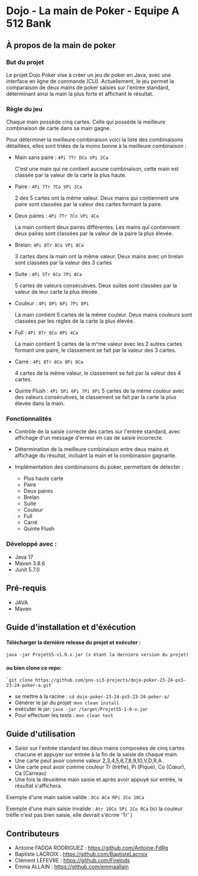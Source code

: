 # Dojo - La main de Poker - Equipe A 512 Bank
## À propos de la main de poker
### But du projet 
Le projet Dojo Poker vise à créer un jeu de poker en Java, avec une interface en ligne de commande (CLI). Actuellement, le jeu permet la comparaison de deux mains de poker saisies sur l'entrée standard, déterminant ainsi la main la plus forte et affichant le résultat.
### Règle du jeu 
Chaque main possède cinq cartes. Celle qui possède la meilleure combinaison de carte dans sa main gagne. 

Pour déterminer la meilleure combinaison voici la liste des combinaisons détaillées, elles sont triées de la moins bonne à la meilleure combinaison :
* Main sans paire : `4Pi 7Tr DCo VPi 2Ca` 
    
    C'est une main qui ne contient aucune combinaison, cette main est classée par la valeur de la carte la plus haute.


* Paire : `4Pi 7Tr 7Co VPi 2Ca`

    2 des 5 cartes ont la même valeur. Deux mains qui contiennent une paire sont classées par la valeur des cartes formant la paire.


* Deux paires : `4Pi 7Tr 7Co VPi 4Ca`
    
    La main contient deux paires différentes. Les mains qui contiennent deux paires sont classées par la valeur de la paire la plus élevée.


* Brelan: `4Pi 8Tr 8Co VPi 8Ca`
    
    3 cartes dans la main ont la même valeur. Deux mains avec un brelan sont classées par la valeur des 3 cartes


* Suite : `4Pi 5Tr 6Co 7Pi 8Ca`
    
    5 cartes de valeurs consécutives. Deux suites sont classées par la valeur de leur carte la plus élevée. 


* Couleur : `4Pi DPi 6Pi 7Pi 8Pi`
    
    La main contient 5 cartes de la même couleur. Deux mains couleurs sont classées par les règles de la carte la plus élevée. 


* Full : `4Pi 8Tr 8Co 8Pi 4Ca`
    
    La main contient 3 cartes de la m^me valeur avec les 2 autres cartes formant une paire, le classement se fait par la valeur des 3 cartes. 


* Carré : `4Pi 8Tr 8Co 8Pi 8Ca`
    
    4 cartes de la même valeur, le classement se fait par la valeur des 4 cartes. 


* Quinte Flush : `4Pi 5Pi 6Pi 7Pi 8Pi`
    5 cartes de la même couleur avec des valeurs consécutives, le classement se fait par la carte la plus élevée dans la main. 
### Fonctionnalités 
* Contrôle de la saisie correcte des cartes sur l'entrée standard, avec affichage d'un message d'erreur en cas de saisie incorrecte.
* Détermination de la meilleure combinaison entre deux mains et affichage du résultat, incluant la main et la combinaison gagnante.
* Implémentation des combinaisons du poker, permettant de détecter :

  * Plus haute carte
  * Paire
  * Deux paires
  * Brelan
  * Suite 
  * Couleur 
  * Full 
  * Carré 
  * Quinte Flush

### Développé avec :
- 	Java 17
- 	Maven 3.8.6
- 	Junit 5.7.0

## Pré-requis
- JAVA 
- Maven 
## Guide d'installation et d'éxécution 
#### Télécharger la dernière release du projet et exécuter : 
```java -jar ProjetS5-v1.0.x.jar (x étant la dernière version du projet)```

#### ou bien clone ce repo:
    `git clone https://github.com/pns-si3-projects/dojo-poker-23-24-ps5-23-24-poker-a.git`
- 	se mettre à la racine :
     `cd dojo-poker-23-24-ps5-23-24-poker-a/`
- 	Générer le jar du projet :`mvn clean install`
- 	exécuter le jar:
     `java -jar /target/ProjetS5-1-0-x.jar`
- 	Pour effectuer les tests :
     `mvn clean test`

## Guide d'utilisation 
- Saisir sur l'entrée standard les deux mains composées de cinq cartes chacune et appuyer sur entrée à la fin de la saisie de chaque main. 
- Une carte peut avoir comme valeur 2,3,4,5,6,7,8,9,10,V,D,R,A . 
- Une carte peut avoir comme couleur Tr (trèfle), Pi (Pique), Co (Cœur), Ca (Carreau)
- Une fois la deuxième main saisie et après avoir appuyé sur entrée, le résultat s'affichera. 
 
Exemple d'une main saisie valide :  ``DCo ACa RPi 2Co 10Ca``

Exemple d'une main saisie invalide : ``Atr 10Co 5Pi 2Co RCa`` (ici la couleur trèfle n'est pas bien saisie, elle devrait s'écrire 'Tr' )
## Contributeurs 
- Antoine FADDA RODRIGUEZ : https://github.com/Antoine-FdRg
- Baptiste LACROIX : https://github.com/BaptisteLacroix
- Clément LEFEVRE : https://github.com/Firelods
- Emma ALLAIN : https://github.com/emmaallain
